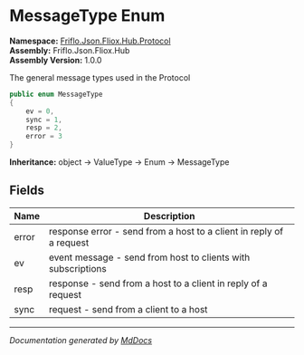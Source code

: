 ﻿<!--  
  <auto-generated>   
    The contents of this file were generated by a tool.  
    Changes to this file may be list if the file is regenerated  
  </auto-generated>   
-->

# MessageType Enum

**Namespace:** [Friflo.Json.Fliox.Hub.Protocol](../index.md)  
**Assembly:** Friflo.Json.Fliox.Hub  
**Assembly Version:** 1.0.0

The general message types used in the Protocol

```csharp
public enum MessageType
{
    ev = 0,
    sync = 1,
    resp = 2,
    error = 3
}
```

**Inheritance:** object → ValueType → Enum → MessageType

## Fields

| Name  | Description                                                          |
| ----- | -------------------------------------------------------------------- |
| error | response error \- send from a host to a client in reply of a request |
| ev    | event message \- send from host to clients with subscriptions        |
| resp  | response \- send from a host to a client in reply of a request       |
| sync  | request \- send from a client to a host                              |

___

*Documentation generated by [MdDocs](https://github.com/ap0llo/mddocs)*
